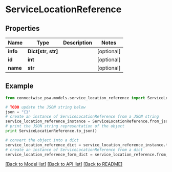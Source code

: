 # ServiceLocationReference


## Properties
Name | Type | Description | Notes
------------ | ------------- | ------------- | -------------
**info** | **Dict[str, str]** |  | [optional] 
**id** | **int** |  | [optional] 
**name** | **str** |  | [optional] 

## Example

```python
from connectwise_psa.models.service_location_reference import ServiceLocationReference

# TODO update the JSON string below
json = "{}"
# create an instance of ServiceLocationReference from a JSON string
service_location_reference_instance = ServiceLocationReference.from_json(json)
# print the JSON string representation of the object
print ServiceLocationReference.to_json()

# convert the object into a dict
service_location_reference_dict = service_location_reference_instance.to_dict()
# create an instance of ServiceLocationReference from a dict
service_location_reference_form_dict = service_location_reference.from_dict(service_location_reference_dict)
```
[[Back to Model list]](../README.md#documentation-for-models) [[Back to API list]](../README.md#documentation-for-api-endpoints) [[Back to README]](../README.md)


